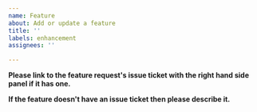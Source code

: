 ```yaml
---
name: Feature
about: Add or update a feature
title: ''
labels: enhancement
assignees: ''

---
```


**Please link to the feature request's issue ticket with the right hand side panel if it has one.**

**If the feature doesn't have an issue ticket then please describe it.**
